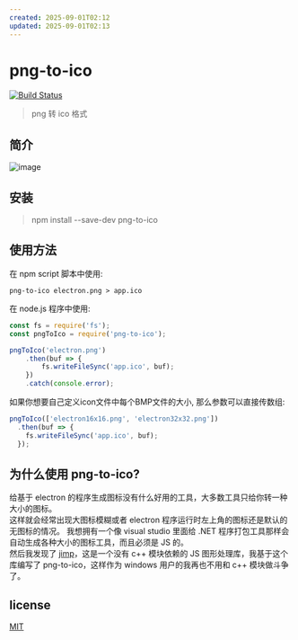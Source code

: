 ```yaml
---
created: 2025-09-01T02:12
updated: 2025-09-01T02:13
---
```

# png-to-ico

[![Build Status](https://github.com/steambap/png-to-ico/workflows/CI/badge.svg)](https://github.com/steambap/png-to-ico/actions?workflow=CI)

> png 转 ico 格式

## 简介
![image](assets/png-to-ico.gif)

## 安装
> npm install --save-dev png-to-ico

## 使用方法
在 npm script 脚本中使用:
```
png-to-ico electron.png > app.ico
```

在 node.js 程序中使用:
```JavaScript
const fs = require('fs');
const pngToIco = require('png-to-ico');

pngToIco('electron.png')
	.then(buf => {
		fs.writeFileSync('app.ico', buf);
	})
	.catch(console.error);
```

如果你想要自己定义icon文件中每个BMP文件的大小, 那么参数可以直接传数组:
```JavaScript
pngToIco(['electron16x16.png', 'electron32x32.png'])
  .then(buf => {
    fs.writeFileSync('app.ico', buf);
  });
```

## 为什么使用 png-to-ico?
给基于 electron 的程序生成图标没有什么好用的工具，大多数工具只给你转一种大小的图标。  
这样就会经常出现大图标模糊或者 electron 程序运行时左上角的图标还是默认的无图标的情况。
我想拥有一个像 visual studio 里面给 .NET 程序打包工具那样会自动生成各种大小的图标工具，而且必须是 JS 的。  
然后我发现了 [jimp](https://github.com/oliver-moran/jimp)，这是一个没有 c++ 模块依赖的 JS 图形处理库，我基于这个库编写了 png-to-ico，这样作为 windows 用户的我再也不用和 c++ 模块做斗争了。  

## license
[MIT](LICENSE)
